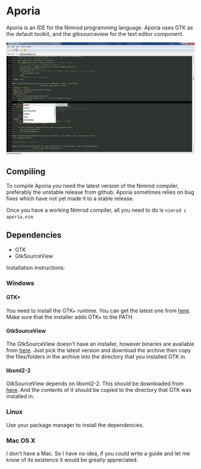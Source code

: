 # Aporia
Aporia is an IDE for the Nimrod programming language. Aporia uses GTK as the default toolkit, and the gtksourceview for the text editor component.

![Aporia on Windows 7](/screenshots/windows.png "Aporia on Windows 7")

## Compiling
To compile Aporia you need the latest version of the Nimrod compiler, preferably the unstable release from github. Aporia sometimes relies on bug fixes which have not yet made it to a stable release.

Once you have a working Nimrod compiler, all you need to do is `nimrod c aporia.nim`

## Dependencies
* GTK
* GtkSourceView

Installation instructions:

### Windows
#### GTK+
You need to install the GTK+ runtime. You can get the latest one from [here](http://sourceforge.net/projects/gtk-win/ "GTK+ Runtime").
Make sure that the installer adds GTK+ to the PATH.
#### GtkSourceView
The GtkSourceView doesn't have an installer, however binaries are available from [here](http://ftp.acc.umu.se/pub/gnome/binaries/win32/gtksourceview/ "GtkSourceView"). Just pick
the latest version and download the archive then copy the files/folders in the archive into the directory that you installed GTK in.
#### libxml2-2
GtkSourceView depends on libxml2-2. This should be downloaded from 
[here](http://ftp.gnome.org/pub/GNOME/binaries/win32/dependencies/ "dependencies").
And the contents of it should be copied to the directory that GTK was installed in.
### Linux
Use your package manager to install the dependencies.
### Mac OS X
I don't have a Mac. So I have no idea, if you could write a guide and let me know of its existence it would be greatly appreciated.